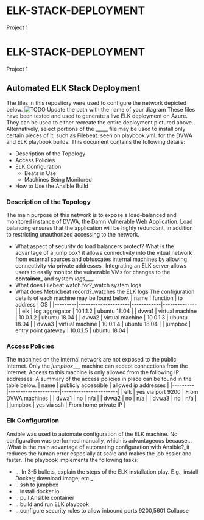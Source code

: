 # ELK-STACK-DEPLOYMENT
Project 1
# ELK-STACK-DEPLOYMENT
Project 1
 ## Automated ELK Stack Deployment
The files in this repository were used to configure the network depicted below.
![TODO Update the path with the name of your diagram](topology.png)
These files have been tested and used to generate a live ELK deployment on Azure. They can be used to either recreate the entire deployment pictured above. Alternatively, select portions of the _____ file may be used to install only certain pieces of it, such as Filebeat.
  seen on playbook.yml. for the DVWA and ELK playbook builds. 
This document contains the following details:
- Description of the Topology
- Access Policies
- ELK Configuration
  - Beats in Use
  - Machines Being Monitored
- How to Use the Ansible Build
### Description of the Topology
The main purpose of this network is to expose a load-balanced and monitored instance of DVWA, the Damn Vulnerable Web Application.
Load balancing ensures that the application will be highly redundant, in addition to restricting  unauthorized accessing to the network.
- What aspect of security do load balancers protect? What is the advantage of a jump box? it allows connectivity into the vitual network from external sources and obfuscates internal machines by allowing connectivity via private addresses_
Integrating an ELK server allows users to easily monitor the vulnerable VMs for changes to the __container___ and system _logs____.
- What does Filebeat watch for?_watch system logs
- What does Metricbeat record?_watches the ELK logs
The configuration details of each machine may be found below.
| name    | function            | ip address | OS           |
|---------|---------------------|------------|--------------|
| elk     | log aggregator      | 10.1.1.2   | ubuntu 18.04 |
| dvwa1   | virtual machine     | 10.0.1.2   | ubuntu 18.04 |
| dvwa2   | virtual machine     | 10.0.1.3   | ubuntu 18.04 |
| dvwa3   | virtual machine     | 10.0.1.4   | ubuntu 18.04 |
| jumpbox | entry point gateway | 10.0.1.5   | ubuntu 18.04 |
### Access Policies
The machines on the internal network are not exposed to the public Internet. 
Only the _jumpbox____ machine can accept connections from the Internet. Access to this machine is only allowed from the following IP addresses:
A summary of the access policies in place can be found in the table below.
| name    | publicly accessible | allowed ip addresses  |
|---------|---------------------|-----------------------|
| elk     | yes via port 9200   | From DVWA machines    |
| dvwa1   | no                  | n/a                   |
| dvwa2   | no                  | n/a                   |
| dvwa3   | no                  | n/a                   |
| jumpbox | yes via ssh         | From home private IP  |
### Elk Configuration
Ansible was used to automate configuration of the ELK machine. No configuration was performed manually, which is advantageous because...
:What is the main advantage of automating configuration with Ansible?_it reduces the human error especially at scale and makes the job essier and faster. 
The playbook implements the following tasks:
- ... In 3-5 bullets, explain the steps of the ELK installation play. E.g., install Docker; download image; etc._
- ...ssh to jumpbox
- ...install docker.io
- ...pull Ansible container 
- ...build and run ELK playbook
- ...configure security rules to allow inbound ports 9200,5601
Collapse
